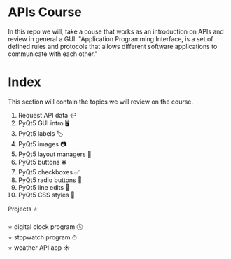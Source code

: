 # **APIs Course**
In this repo we will, take a couse that works as an introduction on APIs and review in general a GUI.
"Application Programming Interface, is a set of defined rules and protocols that allows different software applications to communicate with each other."

# Index
This section will contain the topics we will review on the course.<br>
1. Request API data ↩️<br/>
2. PyQt5 GUI intro 🖥️<br/>
3. PyQt5 labels 🏷️<br/>
4. PyQt5 images 📷<br/>
5. PyQt5 layout managers 🧲<br/>
6. PyQt5 buttons 🛎️<br/>
7. PyQt5 checkboxes ✅<br/>
8. PyQt5 radio buttons 🔘<br/>
9. PyQt5 line edits 💬<br/>
10. PyQt5 CSS styles 🎨<br/>

Projects ⭐ <br/><br/>
⭐ digital clock program 🕒<br/>
⭐ stopwatch program ⏱<br/>
⭐ weather API app ☀️<br/>